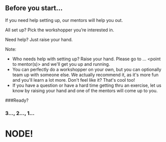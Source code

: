 ## Before you start&hellip;

If you need help setting up, our mentors will help you out.<!-- .element: class="fragment"  -->

All set up? Pick the workshopper you&rsquo;re interested in.<!-- .element: class="fragment"  -->

Need help? Just raise your hand.<!-- .element: class="fragment"  -->

Note:
- Who needs help with setting up? Raise your hand. Please go to ... <point to mentor(s)> and we'll get you up and running.
- You can perfectly do a workshopper on your own, but you can optionally team up with someone else. We actually recommend it, as it's more fun and you'll learn a lot more. Don't feel like it? That's cool too!
- If you have a question or have a hard time getting thru an exercise, let us know by raising your hand and one of the mentors will come up to you.


###Ready?


<h3>3&hellip;<span class="fragment">, 2&hellip;</span><span class="fragment">, 1&hellip;</span></h3>

# NODE!<!-- .element: class="fragment"  -->
